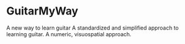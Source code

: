 # GuitarMyWay
A new way to learn guitar
A standardized and simplified approach to learning guitar. A numeric, visuospatial approach.
